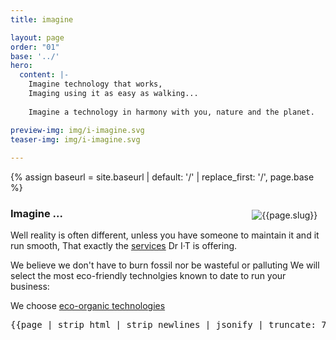 ```yaml
---
title: imagine

layout: page
order: "01"
base: '../'
hero:
  content: |-
    Imagine technology that works,
    Imaging using it as easy as walking...
    
    Imagine a technology in harmony with you, nature and the planet.

preview-img: img/i-imagine.svg
teaser-img: img/i-imagine.svg
 
---
```

{% assign baseurl = site.baseurl | default: '/' | replace_first: '/', page.base %}
<!-- baseurl: {{baseurl}} -->
<img src="{{baseurl}}{{page.preview-img}}" alt={{page.slug}} style="max-width: 40%; float: right; padding: 0.8rem;">


### Imagine ...

Well reality is often different, unless
you have someone to maintain it and it run smooth,
That exactly the [services][1] Dr I&#183;T is offering.

We believe we don't have to burn fossil nor be wasteful or palluting
We will select the most eco-friendly technolgies known to date to run your business:

We choose [eco-organic technologies][2]

[1]: {{baseurl}}products/
[2]: {{baseurl}}cards/eco-organic-technologies/


<pre>{{page | strip_html | strip_newlines | jsonify | truncate: 78,'...' }}</pre>

